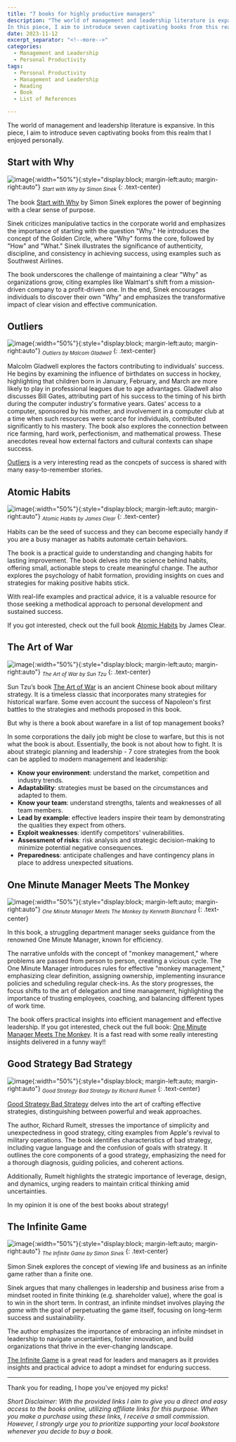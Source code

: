 ```yaml
---
title: "7 books for highly productive managers"
description: "The world of management and leadership literature is expansive. 
In this piece, I aim to introduce seven captivating books from this realm that I've personally found enjoyable."
date: 2023-11-12
excerpt_separator: "<!--more-->"
categories:
  - Management and Leadership
  - Personal Productivity
tags:
  - Personal Productivity
  - Management and Leadership
  - Reading
  - Book
  - List of References

---
```

The world of management and leadership literature is expansive. In this piece, I aim to introduce seven captivating books from this realm that I enjoyed personally.

## Start with Why

![image](/assets/images/7_management_books_1/Startwithwhy.jpg){:width="50%"}{:style="display:block; margin-left:auto; margin-right:auto"}
*<sub>Start with Why by Simon Sinek</sub>*
{: .text-center}

The book [Start with Why](https://amzn.to/49v2Ncj) by Simon Sinek explores the power of beginning with a clear sense of purpose.

Sinek criticizes manipulative tactics in the corporate world and emphasizes the importance of starting with the question "Why." He introduces the concept of the Golden Circle, where "Why" forms the core, followed by "How" and "What." Sinek illustrates the significance of authenticity, discipline, and consistency in achieving success, using examples such as Southwest Airlines.

The book underscores the challenge of maintaining a clear "Why" as organizations grow, citing examples like Walmart's shift from a mission-driven company to a profit-driven one. In the end, Sinek encourages individuals to discover their own "Why" and emphasizes the transformative impact of clear vision and effective communication.

## Outliers

![image](/assets/images/7_management_books_1/Outliers.jpg){:width="50%"}{:style="display:block; margin-left:auto; margin-right:auto"}
*<sub>Outliers by Malcom Gladwell</sub>*
{: .text-center}

Malcolm Gladwell explores the factors contributing to individuals' success. He begins by examining the influence of birthdates on success in hockey, highlighting that children born in January, February, and March are more likely to play in professional leagues due to age advantages. Gladwell also discusses Bill Gates, attributing part of his success to the timing of his birth during the computer industry's formative years. Gates' access to a computer, sponsored by his mother, and involvement in a computer club at a time when such resources were scarce for individuals, contributed significantly to his mastery. The book also explores the connection between rice farming, hard work, perfectionism, and mathematical prowess. These anecdotes reveal how external factors and cultural contexts can shape success.

[Outliers](https://amzn.to/46XYNQ5) is a very interesting read as the concpets of success is shared with many easy-to-remember stories.

## Atomic Habits

![image](/assets/images/7_management_books_1/atomichabits.jpg){:width="50%"}{:style="display:block; margin-left:auto; margin-right:auto"}
*<sub>Atomic Habits by James Clear</sub>*
{: .text-center}

Habits can be the seed of success and they can become especially handy if you are a busy manager as habits automate certain behaviors.

The book is a practical guide to understanding and changing habits for lasting improvement. The book delves into the science behind habits, offering small, actionable steps to create meaningful change. The author explores the psychology of habit formation, providing insights on cues and strategies for making positive habits stick.

With real-life examples and practical advice, it is a valuable resource for those seeking a methodical approach to personal development and sustained success.

If you got interested, check out the full book [Atomic Habits](https://amzn.to/3u7uvfl) by James Clear.

## The Art of War

![image](/assets/images/7_management_books_1/theartofwar.jpg){:width="50%"}{:style="display:block; margin-left:auto; margin-right:auto"}
*<sub>The Art of War by Sun Tzu</sub>*
{: .text-center}

Sun Tzu’s book [The Art of War](https://amzn.to/3QRSzvj) is an ancient Chinese book about military strategy. It is a timeless classic that incorporates many strategies for historical warfare. Some even account the success of Napoleon's first battles to the strategies and methods proposed in this book.

But why is there a book about warefare in a list of top management books?

In some corporations the daily job might be close to warfare, but this is not what the book is about. Essentially, the book is not about how to fight. It is about strategic planning and leadership - 7 core strategies from the book can be applied to modern management and leadership:

- **Know your environment**: understand the market, competition and industry trends.
- **Adaptability**: strategies must be based on the circumstances and adapted to them.
- **Know your team**: understand strengths, talents and weaknesses of all team members.
- **Lead by example**: effective leaders inspire their team by demonstrating the qualities they expect from others.
- **Exploit weaknesses**: identify competitors' vulnerabilities.
- **Assessment of risks**: risk analysis and strategic decision-making to minimize potential negative consequences.
- **Preparedness**: anticipate challenges and have contingency plans in place to address unexpected situations.

## One Minute Manager Meets The Monkey

![image](/assets/images/7_management_books_1/oneminutemanager.jpg){:width="50%"}{:style="display:block; margin-left:auto; margin-right:auto"}
*<sub>One Minute Manager Meets The Monkey by Kenneth Blanchard</sub>*
{: .text-center}

In this book, a struggling department manager seeks guidance from the renowned One Minute Manager, known for efficiency.

The narrative unfolds with the concept of "monkey management," where problems are passed from person to person, creating a vicious cycle. The One Minute Manager introduces rules for effective "monkey management," emphasizing clear definition, assigning ownership, implementing insurance policies and scheduling regular check-ins. As the story progresses, the focus shifts to the art of delegation and time management, highlighting the importance of trusting employees, coaching, and balancing different types of work time.

The book offers practical insights into efficient management and effective leadership. If you got interested, check out the full book: [One Minute Manager Meets The Monkey](https://amzn.to/3SAZZ7E). It is a fast read with some really interesting insights delivered in a funny way!!

## Good Strategy Bad Strategy

![image](/assets/images/7_management_books_1/goodstrategybadstrategy.jpg){:width="50%"}{:style="display:block; margin-left:auto; margin-right:auto"}
*<sub>Good Strategy Bad Strategy by Richard Rumelt</sub>*
{: .text-center}

[Good Strategy Bad Strategy](https://amzn.to/3u4Zicp) delves into the art of crafting effective strategies, distinguishing between powerful and weak approaches.

The author, Richard Rumelt, stresses the importance of simplicity and unexpectedness in good strategy, citing examples from Apple's revival to military operations. The book identifies characteristics of bad strategy, including vague language and the confusion of goals with strategy. It outlines the core components of a good strategy, emphasizing the need for a thorough diagnosis, guiding policies, and coherent actions.

Additionally, Rumelt highlights the strategic importance of leverage, design, and dynamics, urging readers to maintain critical thinking amid uncertainties.

In my opinion it is one of the best books about strategy!

## The Infinite Game

![image](/assets/images/7_management_books_1/theinfinitegame.jpg){:width="50%"}{:style="display:block; margin-left:auto; margin-right:auto"}
*<sub>The Infinite Game by Simon Sinek</sub>*
{: .text-center}

Simon Sinek explores the concept of viewing life and business as an infinite game rather than a finite one.

Sinek argues that many challenges in leadership and business arise from a mindset rooted in finite thinking (e.g. shareholder value), where the goal is to win in the short term. In contrast, an infinite mindset involves playing *the game* with the goal of perpetuating the game itself, focusing on long-term success and sustainability.

The author emphasizes the importance of embracing an infinite mindset in leadership to navigate uncertainties, foster innovation, and build organizations that thrive in the ever-changing landscape.

[The Infinite Game](https://amzn.to/47sYk8e) is a great read for leaders and managers as it provides insights and practical advice to adopt a mindset for enduring success.

---

Thank you for reading, I hope you've enjoyed my picks!

*Short Disclaimer: With the provided links I aim to give you a direct and easy access to the books online, utilizing affiliate links for this purpose. When you make a purchase using these links, I receive a small commission. However, I strongly urge you to prioritize supporting your local bookstore whenever you decide to buy a book.*